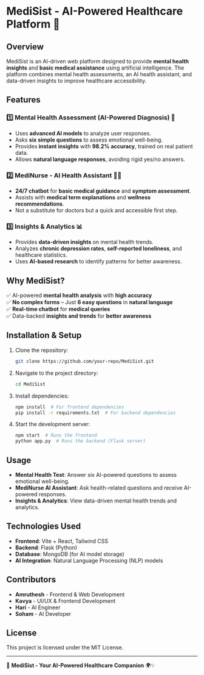 # MediSist - AI-Powered Healthcare Platform 🚀

## Overview
MediSist is an AI-driven web platform designed to provide **mental health insights** and **basic medical assistance** using artificial intelligence. The platform combines mental health assessments, an AI health assistant, and data-driven insights to improve healthcare accessibility.

## Features

### 1️⃣ Mental Health Assessment (AI-Powered Diagnosis) 🧠
- Uses **advanced AI models** to analyze user responses.
- Asks **six simple questions** to assess emotional well-being.
- Provides **instant insights** with **98.2% accuracy**, trained on real patient data.
- Allows **natural language responses**, avoiding rigid yes/no answers.

### 2️⃣ MediNurse - AI Health Assistant 🤖🏥
- **24/7 chatbot** for **basic medical guidance** and **symptom assessment**.
- Assists with **medical term explanations** and **wellness recommendations**.
- Not a substitute for doctors but a quick and accessible first step.

### 3️⃣ Insights & Analytics 📊
- Provides **data-driven insights** on mental health trends.
- Analyzes **chronic depression rates**, **self-reported loneliness**, and healthcare statistics.
- Uses **AI-based research** to identify patterns for better awareness.

## Why MediSist?
✅ AI-powered **mental health analysis** with **high accuracy**  
✅ **No complex forms** – Just **6 easy questions** in **natural language**  
✅ **Real-time chatbot** for **medical queries**  
✅ Data-backed **insights and trends** for **better awareness**  

## Installation & Setup
1. Clone the repository:
   ```bash
   git clone https://github.com/your-repo/MediSist.git
   ```
2. Navigate to the project directory:
   ```bash
   cd MediSist
   ```
3. Install dependencies:
   ```bash
   npm install  # For frontend dependencies
   pip install -r requirements.txt  # For backend dependencies
   ```
4. Start the development server:
   ```bash
   npm start  # Runs the frontend
   python app.py  # Runs the backend (Flask server)
   ```

## Usage
- **Mental Health Test**: Answer six AI-powered questions to assess emotional well-being.
- **MediNurse AI Assistant**: Ask health-related questions and receive AI-powered responses.
- **Insights & Analytics**: View data-driven mental health trends and analytics.

## Technologies Used
- **Frontend**: Vite + React, Tailwind CSS
- **Backend**: Flask (Python)
- **Database**: MongoDB (for AI model storage)
- **AI Integration**: Natural Language Processing (NLP) models

## Contributors
- **Amruthesh** - Frontend & Web Development
- **Kavya** - UI/UX & Frontend Development
- **Hari** - AI Engineer
- **Soham** - AI Developer

## License
This project is licensed under the MIT License.

---

🚀 **MediSist - Your AI-Powered Healthcare Companion** 🌍✨
